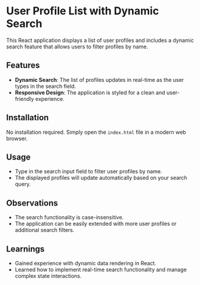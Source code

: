 # User Profile List with Dynamic Search

This React application displays a list of user profiles and includes a dynamic search feature that allows users to filter profiles by name.

## Features
- **Dynamic Search**: The list of profiles updates in real-time as the user types in the search field.
- **Responsive Design**: The application is styled for a clean and user-friendly experience.

## Installation
No installation required. Simply open the `index.html` file in a modern web browser.

## Usage
- Type in the search input field to filter user profiles by name.
- The displayed profiles will update automatically based on your search query.

## Observations
- The search functionality is case-insensitive.
- The application can be easily extended with more user profiles or additional search filters.

## Learnings
- Gained experience with dynamic data rendering in React.
- Learned how to implement real-time search functionality and manage complex state interactions.

